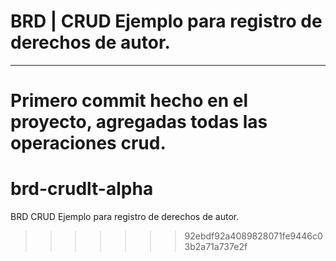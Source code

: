 
# BRD | CRUD Ejemplo para registro de derechos de autor.
***
Primero commit hecho en el proyecto, agregadas todas las operaciones crud.
=======
# brd-crudlt-alpha
BRD  CRUD Ejemplo para registro de derechos de autor.
>>>>>>> 92ebdf92a4089828071fe9446c03b2a71a737e2f
